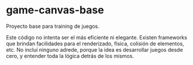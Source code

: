 # game-canvas-base
Proyecto base para training de juegos.
 
Este código no intenta ser el más eficiente ni elegante. Existen frameworks que brindan facilidades para el renderizado, física, colisión de elementos, etc. 
No incluí ninguno adrede, porque la idea es desarrollar juegos desde cero, y entender toda la lógica detrás de los mismos.
